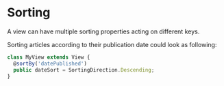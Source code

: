# Sorting

A view can have multiple sorting properties acting on different keys.

Sorting articles according to their publication date could look as following:

```typescript
class MyView extends View {
  @sortBy('datePublished')
  public dateSort = SortingDirection.Descending;
}
```

